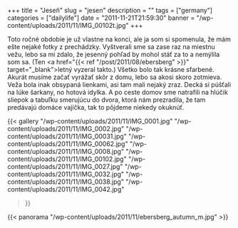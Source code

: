 +++
title = "Jeseň"
slug = "jesen"
description = ""
tags = ["germany"]
categories = ["dailylife"]
date = "2011-11-21T21:59:30"
banner = "/wp-content/uploads/2011/11/IMG_00102t.jpg"
+++

Toto ročné obdobie je už vlastne na konci, ale ja som si spomenula, že mám ešte nejaké fotky z prechádzky. Vyštverali sme sa zase raz na miestnu vežu, lebo sa mi zdalo,
že jesenný pohľad by mohol stáť za to a nemýlila som sa. (Ten <a
href="{{< ref "/post/2011/08/ebersberg" >}}" target="_blank">letný vyzeral takto</a>.) Všetko bolo tak
krásne sfarbené. Akurát musíme začať vyrážať skôr z domu, lebo sa akosi skoro zotmieva. Veža bola
inak obsypaná lienkami, asi tam mali nejaký zraz. Decká si púšťali na lúke šarkany, no hotová
idylka. A po ceste domov sme natrafili na hlúčik sliepok a tabuľku smerujúcu do dvora, ktorá nám
prezradila, že tam predávajú domáce vajíčka, tak to pôjdeme niekedy okuknúť.

{{< gallery
    "/wp-content/uploads/2011/11/IMG_0001.jpg"
    "/wp-content/uploads/2011/11/IMG_0002.jpg"
    "/wp-content/uploads/2011/11/IMG_00031.jpg"
    "/wp-content/uploads/2011/11/IMG_00062.jpg"
    "/wp-content/uploads/2011/11/IMG_0008.jpg"
    "/wp-content/uploads/2011/11/IMG_00102.jpg"
    "/wp-content/uploads/2011/11/IMG_0027.jpg"
    "/wp-content/uploads/2011/11/IMG_0032.jpg"
    "/wp-content/uploads/2011/11/IMG_0038.jpg"
    "/wp-content/uploads/2011/11/IMG_0042.jpg"
>}}

{{< panorama "/wp-content/uploads/2011/11/ebersberg_autumn_m.jpg"  >}}
